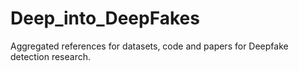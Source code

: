 # Deep_into_DeepFakes
Aggregated references for datasets, code and papers for Deepfake detection research.
